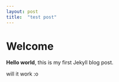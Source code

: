 ```yaml
---
layout: post
title:  "test post"
---
```


# Welcome

**Hello world**, this is my first Jekyll blog post.

will it work :o